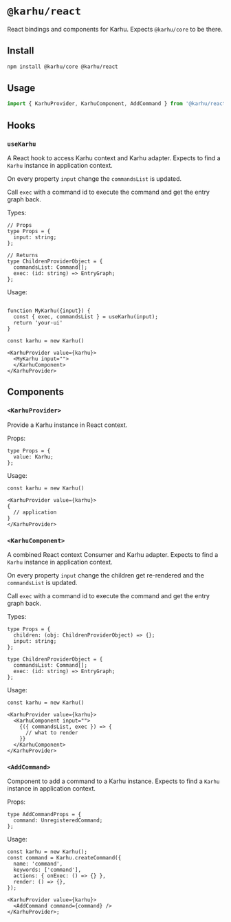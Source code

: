 # `@karhu/react`

React bindings and components for Karhu. Expects `@karhu/core` to be there.

## Install

```bash
npm install @karhu/core @karhu/react
```

## Usage

```js
import { KarhuProvider, KarhuComponent, AddCommand } from '@karhu/react';
```

## Hooks

### `useKarhu`

A React hook to access Karhu context and Karhu adapter.
Expects to find a `Karhu` instance in application context.

On every property `input` change the `commandsList` is updated.

Call `exec` with a command id to execute the command and get the entry
graph back.

Types:

```tsx
// Props
type Props = {
  input: string;
};

// Returns
type ChildrenProviderObject = {
  commandsList: Command[];
  exec: (id: string) => EntryGraph;
};
```

Usage:

```tsx

function MyKarhu({input}) {
  const { exec, commandsList } = useKarhu(input);
  return 'your-ui'
}

const karhu = new Karhu()

<KarhuProvider value={karhu}>
  <MyKarhu input="">
  </KarhuComponent>
</KarhuProvider>
```

## Components

### `<KarhuProvider>`

Provide a Karhu instance in React context.

Props:

```tsx
type Props = {
  value: Karhu;
};
```

Usage:

```tsx
const karhu = new Karhu()

<KarhuProvider value={karhu}>
{
  // application
}
</KarhuProvider>
```

### `<KarhuComponent>`

A combined React context Consumer and Karhu adapter.
Expects to find a `Karhu` instance in application context.

On every property `input` change the children get re-rendered
and the `commandsList` is updated.

Call `exec` with a command id to execute the command and get the entry
graph back.

Types:

```tsx
type Props = {
  children: (obj: ChildrenProviderObject) => {};
  input: string;
};

type ChildrenProviderObject = {
  commandsList: Command[];
  exec: (id: string) => EntryGraph;
};
```

Usage:

```tsx
const karhu = new Karhu()

<KarhuProvider value={karhu}>
  <KarhuComponent input="">
    {({ commandsList, exec }) => {
      // what to render
    }}
  </KarhuComponent>
</KarhuProvider>
```

### `<AddCommand>`

Component to add a command to a Karhu instance.
Expects to find a `Karhu` instance in application context.

Props:

```tsx
type AddCommandProps = {
  command: UnregisteredCommand;
};
```

Usage:

```tsx
const karhu = new Karhu();
const command = Karhu.createCommand({
  name: 'command',
  keywords: ['command'],
  actions: { onExec: () => {} },
  render: () => {},
});

<KarhuProvider value={karhu}>
  <AddCommand command={command} />
</KarhuProvider>;
```
